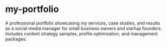 # my-portfolio
A professional portfolio showcasing my services, case studies, and results as a social media manager for small business owners and startup founders. Includes content strategy samples, profile optimization, and management packages.
